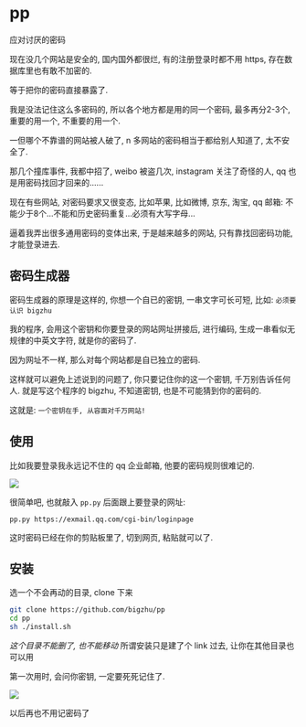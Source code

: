 # pp
应对讨厌的密码

现在没几个网站是安全的, 国内国外都很烂, 有的注册登录时都不用 https, 存在数据库里也有敢不加密的.

等于把你的密码直接暴露了.

我是没法记住这么多密码的, 所以各个地方都是用的同一个密码, 最多再分2-3个, 重要的用一个, 不重要的用一个.

一但哪个不靠谱的网站被人破了, n 多网站的密码相当于都给别人知道了, 太不安全了.

那几个撞库事件, 我都中招了, weibo 被盗几次, instagram 关注了奇怪的人, qq 也是用密码找回才回来的......

现在有些网站, 对密码要求又很变态, 比如苹果, 比如微博, 京东, 淘宝, qq 邮箱:  不能少于8个...不能和历史密码重复...必须有大写字母...

逼着我弄出很多通用密码的变体出来, 于是越来越多的网站, 只有靠找回密码功能, 才能登录进去.

## 密码生成器

密码生成器的原理是这样的, 你想一个自已的密钥, 一串文字可长可短, 比如: `必须要认识 bigzhu`

我的程序, 会用这个密钥和你要登录的网站网址拼接后, 进行编码, 生成一串看似无规律的中英文字符, 就是你的密码了.

因为网址不一样, 那么对每个网站都是自已独立的密码. 

这样就可以避免上述说到的问题了, 你只要记住你的这一个密钥, 千万别告诉任何人. 就是写这个程序的 bigzhu, 不知道密钥, 也是不可能猜到你的密码的.

这就是: `一个密钥在手, 从容面对千万网站!`

## 使用
比如我要登录我永远记不住的 qq 企业邮箱, 他要的密码规则很难记的.

![](https://ws2.sinaimg.cn/large/006tNc79gy1fh3fmex0sjg30dc06fjsh.gif)

很简单吧, 也就敲入 `pp.py` 后面跟上要登录的网址:

`pp.py https://exmail.qq.com/cgi-bin/loginpage`

这时密码已经在你的剪贴板里了, 切到网页, 粘贴就可以了.

## 安装

选一个不会再动的目录, clone 下来
```bash
git clone https://github.com/bigzhu/pp
cd pp
sh ./install.sh
```

*这个目录不能删了, 也不能移动* 所谓安装只是建了个 link 过去, 让你在其他目录也可以用

第一次用时, 会问你密钥, 一定要死死记住了.

![](https://ws4.sinaimg.cn/large/006tNc79gy1fh3gc8xz6mg30dc06fju4.gif)

以后再也不用记密码了
